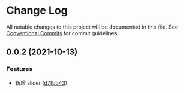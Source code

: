 # Change Log

All notable changes to this project will be documented in this file.
See [Conventional Commits](https://conventionalcommits.org) for commit guidelines.

## 0.0.2 (2021-10-13)


### Features

* 新增 slider ([d7fbb43](https://github.com/ElonWu/elonwu_ui/commit/d7fbb433ec896fa2df73c9323de541ce146496b5))
